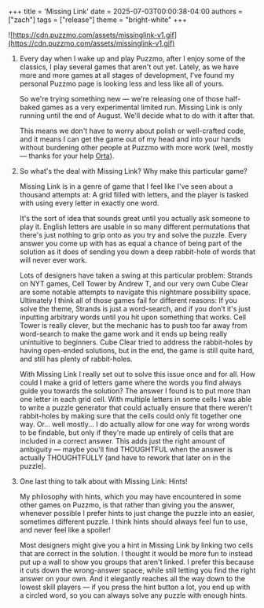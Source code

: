 +++
title = 'Missing Link'
date = 2025-07-03T00:00:38-04:00
authors = ["zach"]
tags = ["release"]
theme = "bright-white"
+++

![https://cdn.puzzmo.com/assets/missinglink-v1.gif](https://cdn.puzzmo.com/assets/missinglink-v1.gif)

1. Every day when I wake up and play Puzzmo, after I enjoy some of the classics, I play several games that aren't out yet. Lately, as we have more and more games at all stages of development, I've found my personal Puzzmo page is looking less and less like all of yours.

   So we're trying something new — we're releasing one of those half-baked games as a very experimental limited run. Missing Link is only running until the end of August. We'll decide what to do with it after that.

   This means we don't have to worry about polish or well-crafted code, and it means I can get the game out of my head and into your hands without burdening other people at Puzzmo with more work (well, mostly — thanks for your help [Orta](https://orta.io)).

1. So what's the deal with Missing Link? Why make this particular game?

   Missing Link is in a genre of game that I feel like I've seen about a thousand attempts at: A grid filled with letters, and the player is tasked with using every letter in exactly one word.

   It's the sort of idea that sounds great until you actually ask someone to play it. English letters are usable in so many different permutations that there's just nothing to grip onto as you try and solve the puzzle. Every answer you come up with has as equal a chance of being part of the solution as it does of sending you down a deep rabbit-hole of words that will never ever work.

   Lots of designers have taken a swing at this particular problem: Strands on NYT games, Cell Tower by Andrew T, and our very own Cube Clear are some notable attempts to navigate this nightmare possibility space. Ultimately I think all of those games fail for different reasons: If you solve the theme, Strands is just a word-search, and if you don't it's just inputting arbitrary words until you hit upon something that works. Cell Tower is really clever, but the mechanic has to push too far away from word-search to make the game work and it ends up being really unintuitive to beginners. Cube Clear tried to address the rabbit-holes by having open-ended solutions, but in the end, the game is still quite hard, and still has plenty of rabbit-holes.

   With Missing Link I really set out to solve this issue once and for all. How could I make a grid of letters game where the words you find always guide you towards the solution? The answer I found is to put more than one letter in each grid cell. With multiple letters in some cells I was able to write a puzzle generator that could actually ensure that there weren't rabbit-holes by making sure that the cells could only fit together one way. Or... well mostly... I do actually allow for one way for wrong words to be findable, but only if they're made up entirely of cells that are included in a correct answer. This adds just the right amount of ambiguity — maybe you'll find THOUGHTFUL when the answer is actually THOUGHTFULLY (and have to rework that later on in the puzzle).

1. One last thing to talk about with Missing Link: Hints!

   My philosophy with hints, which you may have encountered in some other games on Puzzmo, is that rather than giving you the answer, whenever possible I prefer hints to just change the puzzle into an easier, sometimes different puzzle. I think hints should always feel fun to use, and never feel like a spoiler!

   Most designers might give you a hint in Missing Link by linking two cells that are correct in the solution. I thought it would be more fun to instead put up a wall to show you groups that aren't linked. I prefer this because it cuts down the wrong-answer space, while still letting you find the right answer on your own. And it elegantly reaches all the way down to the lowest skill players — if you press the hint button a lot, you end up with a circled word, so you can always solve any puzzle with enough hints.
